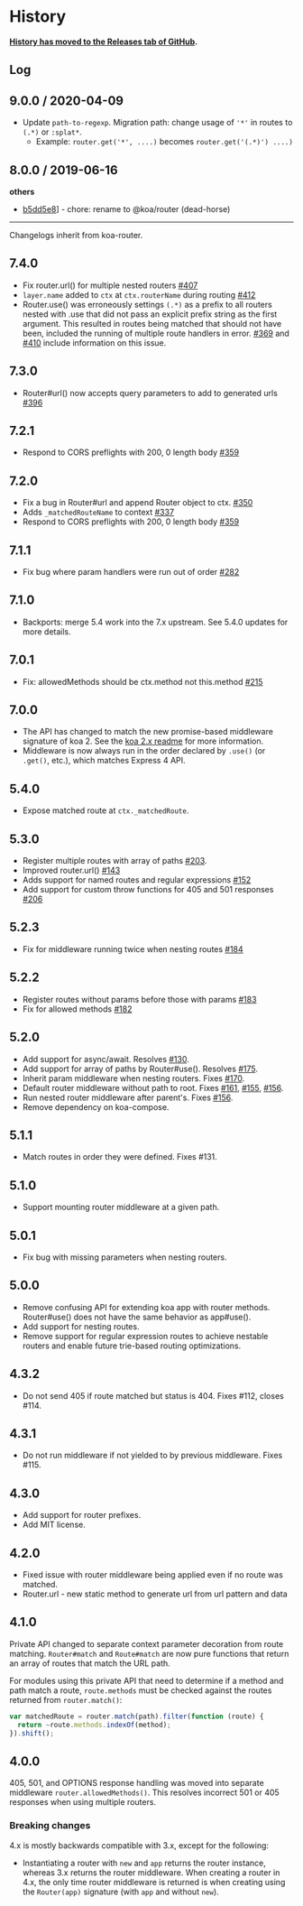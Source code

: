 # History

**[History has moved to the Releases tab of GitHub](https://github.com/koajs/router/releases).**


## Log


## 9.0.0 / 2020-04-09

* Update `path-to-regexp`. Migration path: change usage of `'*'` in routes to `(.*)` or `:splat*`.
  * Example: `router.get('*', ....)` becomes `router.get('(.*)') ....)`


## 8.0.0 / 2019-06-16

**others**

* [b5dd5e8](http://github.com/koajs/koa-router/commit/b5dd5e8f00e841b7061a62ab6228cbe96a999470)] - chore: rename to @koa/router (dead-horse)

---

Changelogs inherit from koa-router.


## 7.4.0

* Fix router.url() for multiple nested routers [#407](https://github.com/alexmingoia/koa-router/pull/407)
* `layer.name` added to `ctx` at `ctx.routerName` during routing [#412](https://github.com/alexmingoia/koa-router/pull/412)
* Router.use() was erroneously settings `(.*)` as a prefix to all routers nested with .use that did not pass an explicit prefix string as the first argument. This resulted in routes being matched that should not have been, included the running of multiple route handlers in error. [#369](https://github.com/alexmingoia/koa-router/issues/369) and [#410](https://github.com/alexmingoia/koa-router/issues/410) include information on this issue.


## 7.3.0

* Router#url() now accepts query parameters to add to generated urls [#396](https://github.com/alexmingoia/koa-router/pull/396)


## 7.2.1

* Respond to CORS preflights with 200, 0 length body [#359](https://github.com/alexmingoia/koa-router/issues/359)


## 7.2.0

* Fix a bug in Router#url and append Router object to ctx. [#350](https://github.com/alexmingoia/koa-router/pull/350)
* Adds `_matchedRouteName` to context [#337](https://github.com/alexmingoia/koa-router/pull/337)
* Respond to CORS preflights with 200, 0 length body [#359](https://github.com/alexmingoia/koa-router/issues/359)


## 7.1.1

* Fix bug where param handlers were run out of order [#282](https://github.com/alexmingoia/koa-router/pull/282)


## 7.1.0

* Backports: merge 5.4 work into the 7.x upstream. See 5.4.0 updates for more details.


## 7.0.1

* Fix: allowedMethods should be ctx.method not this.method [#215](https://github.com/alexmingoia/koa-router/pull/215)


## 7.0.0

* The API has changed to match the new promise-based middleware
  signature of koa 2. See the
  [koa 2.x readme](https://github.com/koajs/koa/tree/2.0.0-alpha.3) for more
  information.
* Middleware is now always run in the order declared by `.use()` (or `.get()`,
  etc.), which matches Express 4 API.


## 5.4.0

* Expose matched route at `ctx._matchedRoute`.


## 5.3.0

* Register multiple routes with array of paths [#203](https://github.com/alexmingoia/koa-router/issue/143).
* Improved router.url() [#143](https://github.com/alexmingoia/koa-router/pull/143)
* Adds support for named routes and regular expressions
  [#152](https://github.com/alexmingoia/koa-router/pull/152)
* Add support for custom throw functions for 405 and 501 responses [#206](https://github.com/alexmingoia/koa-router/pull/206)


## 5.2.3

* Fix for middleware running twice when nesting routes [#184](https://github.com/alexmingoia/koa-router/issues/184)


## 5.2.2

* Register routes without params before those with params [#183](https://github.com/alexmingoia/koa-router/pull/183)
* Fix for allowed methods [#182](https://github.com/alexmingoia/koa-router/issues/182)


## 5.2.0

* Add support for async/await. Resolves [#130](https://github.com/alexmingoia/koa-router/issues/130).
* Add support for array of paths by Router#use(). Resolves [#175](https://github.com/alexmingoia/koa-router/issues/175).
* Inherit param middleware when nesting routers. Fixes [#170](https://github.com/alexmingoia/koa-router/issues/170).
* Default router middleware without path to root. Fixes [#161](https://github.com/alexmingoia/koa-router/issues/161), [#155](https://github.com/alexmingoia/koa-router/issues/155), [#156](https://github.com/alexmingoia/koa-router/issues/156).
* Run nested router middleware after parent's. Fixes [#156](https://github.com/alexmingoia/koa-router/issues/156).
* Remove dependency on koa-compose.


## 5.1.1

* Match routes in order they were defined. Fixes #131.


## 5.1.0

* Support mounting router middleware at a given path.


## 5.0.1

* Fix bug with missing parameters when nesting routers.


## 5.0.0

* Remove confusing API for extending koa app with router methods. Router#use()
  does not have the same behavior as app#use().
* Add support for nesting routes.
* Remove support for regular expression routes to achieve nestable routers and
  enable future trie-based routing optimizations.


## 4.3.2

* Do not send 405 if route matched but status is 404. Fixes #112, closes #114.


## 4.3.1

* Do not run middleware if not yielded to by previous middleware. Fixes #115.


## 4.3.0

* Add support for router prefixes.
* Add MIT license.


## 4.2.0

* Fixed issue with router middleware being applied even if no route was
  matched.
* Router.url - new static method to generate url from url pattern and data


## 4.1.0

Private API changed to separate context parameter decoration from route
matching. `Router#match` and `Route#match` are now pure functions that return
an array of routes that match the URL path.

For modules using this private API that need to determine if a method and path
match a route, `route.methods` must be checked against the routes returned from
`router.match()`:

```javascript
var matchedRoute = router.match(path).filter(function (route) {
  return ~route.methods.indexOf(method);
}).shift();
```


## 4.0.0

405, 501, and OPTIONS response handling was moved into separate middleware
`router.allowedMethods()`. This resolves incorrect 501 or 405 responses when
using multiple routers.

### Breaking changes

4.x is mostly backwards compatible with 3.x, except for the following:

* Instantiating a router with `new` and `app` returns the router instance,
  whereas 3.x returns the router middleware. When creating a router in 4.x, the
  only time router middleware is returned is when creating using the
  `Router(app)` signature (with `app` and without `new`).
